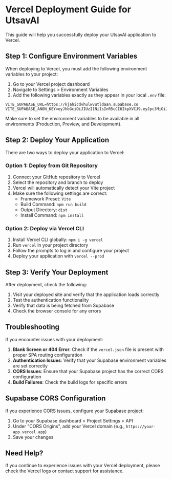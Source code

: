 # Vercel Deployment Guide for UtsavAI

This guide will help you successfully deploy your UtsavAI application to Vercel.

## Step 1: Configure Environment Variables

When deploying to Vercel, you must add the following environment variables to your project:

1. Go to your Vercel project dashboard
2. Navigate to Settings > Environment Variables
3. Add the following variables exactly as they appear in your local `.env` file:

```
VITE_SUPABASE_URL=https://kjahicdvhulwvutldaan.supabase.co
VITE_SUPABASE_ANON_KEY=eyJhbGciOiJIUzI1NiIsInR5cCI6IkpXVCJ9.eyJpc3MiOiJzdXBhYmFzZSIsInJlZiI6ImtqYWhpY2R2aHVsd3Z1dGxkYWFuIiwicm9sZSI6ImFub24iLCJpYXQiOjE3NDQ1MjYxNTEsImV4cCI6MjA2MDEwMjE1MX0.z2kpTrdVD6DVQ2y4YlXC0zNvfxzcB_hvU5JEyeOaGIo
```

Make sure to set the environment variables to be available in all environments (Production, Preview, and Development).

## Step 2: Deploy Your Application

There are two ways to deploy your application to Vercel:

### Option 1: Deploy from Git Repository

1. Connect your GitHub repository to Vercel
2. Select the repository and branch to deploy
3. Vercel will automatically detect your Vite project
4. Make sure the following settings are correct:
   - Framework Preset: `Vite`
   - Build Command: `npm run build`
   - Output Directory: `dist`
   - Install Command: `npm install`

### Option 2: Deploy via Vercel CLI

1. Install Vercel CLI globally: `npm i -g vercel`
2. Run `vercel` in your project directory
3. Follow the prompts to log in and configure your project
4. Deploy your application with `vercel --prod`

## Step 3: Verify Your Deployment

After deployment, check the following:

1. Visit your deployed site and verify that the application loads correctly
2. Test the authentication functionality
3. Verify that data is being fetched from Supabase
4. Check the browser console for any errors

## Troubleshooting

If you encounter issues with your deployment:

1. **Blank Screen or 404 Error**: Check if the `vercel.json` file is present with proper SPA routing configuration
2. **Authentication Issues**: Verify that your Supabase environment variables are set correctly
3. **CORS Issues**: Ensure that your Supabase project has the correct CORS configuration
4. **Build Failures**: Check the build logs for specific errors

## Supabase CORS Configuration

If you experience CORS issues, configure your Supabase project:

1. Go to your Supabase dashboard > Project Settings > API
2. Under "CORS Origins", add your Vercel domain (e.g., `https://your-app.vercel.app`)
3. Save your changes

## Need Help?

If you continue to experience issues with your Vercel deployment, please check the Vercel logs or contact support for assistance. 